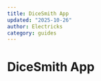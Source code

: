 ```yaml
---
title: DiceSmith App
updated: "2025-10-26"
author: Electricks
category: guides
---
```


# DiceSmith App

